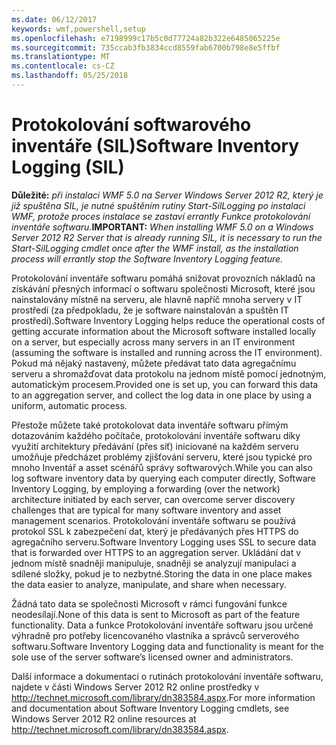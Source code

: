 ```yaml
---
ms.date: 06/12/2017
keywords: wmf,powershell,setup
ms.openlocfilehash: e7198999c17b5c0d77724a82b322e6485065225e
ms.sourcegitcommit: 735ccab3fb3834ccd8559fab6700b798e8e5ffbf
ms.translationtype: MT
ms.contentlocale: cs-CZ
ms.lasthandoff: 05/25/2018
---
```

# <a name="software-inventory-logging-sil"></a><span data-ttu-id="163bd-102">Protokolování softwarového inventáře (SIL)</span><span class="sxs-lookup"><span data-stu-id="163bd-102">Software Inventory Logging (SIL)</span></span>

<span data-ttu-id="163bd-103">**Důležité:** *při instalaci WMF 5.0 na Server Windows Server 2012 R2, který je již spuštěna SIL, je nutné spuštěním rutiny Start-SilLogging po instalaci WMF, protože proces instalace se zastaví errantly Funkce protokolování inventáře softwaru.*</span><span class="sxs-lookup"><span data-stu-id="163bd-103">**IMPORTANT:** *When installing WMF 5.0 on a Windows Server 2012 R2 Server that is already running SIL, it is necessary to run the Start-SilLogging cmdlet once after the WMF install, as the installation process will errantly stop the Software Inventory Logging feature.*</span></span>

<span data-ttu-id="163bd-104">Protokolování inventáře softwaru pomáhá snižovat provozních nákladů na získávání přesných informací o softwaru společnosti Microsoft, které jsou nainstalovány místně na serveru, ale hlavně napříč mnoha servery v IT prostředí (za předpokladu, že je software nainstalován a spuštěn IT prostředí).</span><span class="sxs-lookup"><span data-stu-id="163bd-104">Software Inventory Logging helps reduce the operational costs of getting accurate information about the Microsoft software installed locally on a server, but especially across many servers in an IT environment (assuming the software is installed and running across the IT environment).</span></span> <span data-ttu-id="163bd-105">Pokud má nějaký nastavený, můžete předávat tato data agregačnímu serveru a shromažďovat data protokolu na jednom místě pomocí jednotným, automatickým procesem.</span><span class="sxs-lookup"><span data-stu-id="163bd-105">Provided one is set up, you can forward this data to an aggregation server, and collect the log data in one place by using a uniform, automatic process.</span></span>

<span data-ttu-id="163bd-106">Přestože můžete také protokolovat data inventáře softwaru přímým dotazováním každého počítače, protokolování inventáře softwaru díky využití architektury předávání (přes síť) iniciované na každém serveru umožňuje předcházet problémy zjišťování serveru, které jsou typické pro mnoho Inventář a asset scénářů správy softwarových.</span><span class="sxs-lookup"><span data-stu-id="163bd-106">While you can also log software inventory data by querying each computer directly, Software Inventory Logging, by employing a forwarding (over the network) architecture initiated by each server, can overcome server discovery challenges that are typical for many software inventory and asset management scenarios.</span></span> <span data-ttu-id="163bd-107">Protokolování inventáře softwaru se používá protokol SSL k zabezpečení dat, který je předávaných přes HTTPS do agregačního serveru.</span><span class="sxs-lookup"><span data-stu-id="163bd-107">Software Inventory Logging uses SSL to secure data that is forwarded over HTTPS to an aggregation server.</span></span> <span data-ttu-id="163bd-108">Ukládání dat v jednom místě snadněji manipuluje, snadněji se analyzují manipulaci a sdílené složky, pokud je to nezbytné.</span><span class="sxs-lookup"><span data-stu-id="163bd-108">Storing the data in one place makes the data easier to analyze, manipulate, and share when necessary.</span></span>

<span data-ttu-id="163bd-109">Žádná tato data se společnosti Microsoft v rámci fungování funkce neodesílají.</span><span class="sxs-lookup"><span data-stu-id="163bd-109">None of this data is sent to Microsoft as part of the feature functionality.</span></span> <span data-ttu-id="163bd-110">Data a funkce Protokolování inventáře softwaru jsou určené výhradně pro potřeby licencovaného vlastníka a správců serverového softwaru.</span><span class="sxs-lookup"><span data-stu-id="163bd-110">Software Inventory Logging data and functionality is meant for the sole use of the server software’s licensed owner and administrators.</span></span>

<span data-ttu-id="163bd-111">Další informace a dokumentaci o rutinách protokolování inventáře softwaru, najdete v části Windows Server 2012 R2 online prostředky v <http://technet.microsoft.com/library/dn383584.aspx>.</span><span class="sxs-lookup"><span data-stu-id="163bd-111">For more information and documentation about Software Inventory Logging cmdlets, see Windows Server 2012 R2 online resources at <http://technet.microsoft.com/library/dn383584.aspx>.</span></span>
